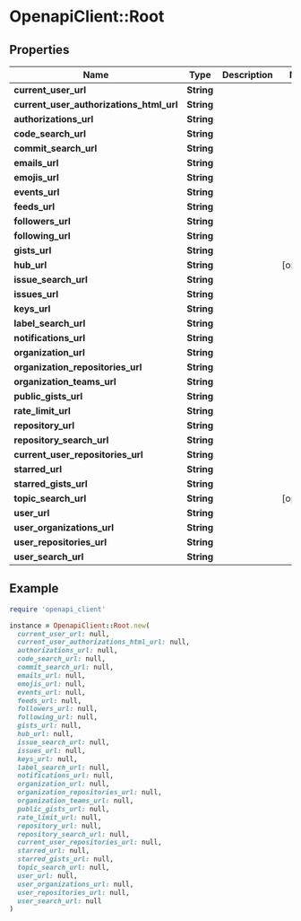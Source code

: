 # OpenapiClient::Root

## Properties

| Name | Type | Description | Notes |
| ---- | ---- | ----------- | ----- |
| **current_user_url** | **String** |  |  |
| **current_user_authorizations_html_url** | **String** |  |  |
| **authorizations_url** | **String** |  |  |
| **code_search_url** | **String** |  |  |
| **commit_search_url** | **String** |  |  |
| **emails_url** | **String** |  |  |
| **emojis_url** | **String** |  |  |
| **events_url** | **String** |  |  |
| **feeds_url** | **String** |  |  |
| **followers_url** | **String** |  |  |
| **following_url** | **String** |  |  |
| **gists_url** | **String** |  |  |
| **hub_url** | **String** |  | [optional] |
| **issue_search_url** | **String** |  |  |
| **issues_url** | **String** |  |  |
| **keys_url** | **String** |  |  |
| **label_search_url** | **String** |  |  |
| **notifications_url** | **String** |  |  |
| **organization_url** | **String** |  |  |
| **organization_repositories_url** | **String** |  |  |
| **organization_teams_url** | **String** |  |  |
| **public_gists_url** | **String** |  |  |
| **rate_limit_url** | **String** |  |  |
| **repository_url** | **String** |  |  |
| **repository_search_url** | **String** |  |  |
| **current_user_repositories_url** | **String** |  |  |
| **starred_url** | **String** |  |  |
| **starred_gists_url** | **String** |  |  |
| **topic_search_url** | **String** |  | [optional] |
| **user_url** | **String** |  |  |
| **user_organizations_url** | **String** |  |  |
| **user_repositories_url** | **String** |  |  |
| **user_search_url** | **String** |  |  |

## Example

```ruby
require 'openapi_client'

instance = OpenapiClient::Root.new(
  current_user_url: null,
  current_user_authorizations_html_url: null,
  authorizations_url: null,
  code_search_url: null,
  commit_search_url: null,
  emails_url: null,
  emojis_url: null,
  events_url: null,
  feeds_url: null,
  followers_url: null,
  following_url: null,
  gists_url: null,
  hub_url: null,
  issue_search_url: null,
  issues_url: null,
  keys_url: null,
  label_search_url: null,
  notifications_url: null,
  organization_url: null,
  organization_repositories_url: null,
  organization_teams_url: null,
  public_gists_url: null,
  rate_limit_url: null,
  repository_url: null,
  repository_search_url: null,
  current_user_repositories_url: null,
  starred_url: null,
  starred_gists_url: null,
  topic_search_url: null,
  user_url: null,
  user_organizations_url: null,
  user_repositories_url: null,
  user_search_url: null
)
```

